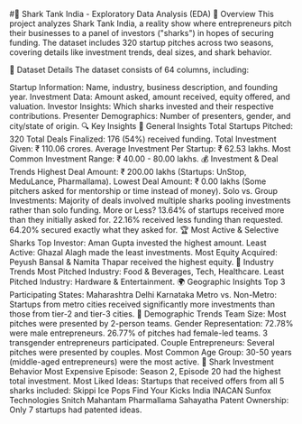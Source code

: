 #🦈 Shark Tank India - Exploratory Data Analysis (EDA)
📌 Overview
This project analyzes Shark Tank India, a reality show where entrepreneurs pitch their businesses to a panel of investors ("sharks") in hopes of securing funding. The dataset includes 320 startup pitches across two seasons, covering details like investment trends, deal sizes, and shark behavior.

📂 Dataset Details
The dataset consists of 64 columns, including:

Startup Information: Name, industry, business description, and founding year.
Investment Data: Amount asked, amount received, equity offered, and valuation.
Investor Insights: Which sharks invested and their respective contributions.
Presenter Demographics: Number of presenters, gender, and city/state of origin.
🔍 Key Insights
🚀 General Insights
Total Startups Pitched: 320
Total Deals Finalized: 176 (54%) received funding.
Total Investment Given: ₹ 110.06 crores.
Average Investment Per Startup: ₹ 62.53 lakhs.
Most Common Investment Range: ₹ 40.00 - 80.00 lakhs.
💰 Investment & Deal Trends
Highest Deal Amount: ₹ 200.00 lakhs (Startups: UnStop, MeduLance, Pharmallama).
Lowest Deal Amount: ₹ 0.00 lakhs (Some pitchers asked for mentorship or time instead of money).
Solo vs. Group Investments: Majority of deals involved multiple sharks pooling investments rather than solo funding.
More or Less?
13.64% of startups received more than they initially asked for.
22.16% received less funding than requested.
64.20% secured exactly what they asked for.
🏆 Most Active & Selective Sharks
Top Investor: Aman Gupta invested the highest amount.
Least Active: Ghazal Alagh made the least investments.
Most Equity Acquired: Peyush Bansal & Namita Thapar received the highest equity.
🏢 Industry Trends
Most Pitched Industry: Food & Beverages, Tech, Healthcare.
Least Pitched Industry: Hardware & Entertainment.
🌍 Geographic Insights
Top 3 Participating States:
Maharashtra
Delhi
Karnataka
Metro vs. Non-Metro: Startups from metro cities received significantly more investments than those from tier-2 and tier-3 cities.
👥 Demographic Trends
Team Size: Most pitches were presented by 2-person teams.
Gender Representation:
72.78% were male entrepreneurs.
26.77% of pitches had female-led teams.
3 transgender entrepreneurs participated.
Couple Entrepreneurs: Several pitches were presented by couples.
Most Common Age Group: 30-50 years (middle-aged entrepreneurs) were the most active.
🎯 Shark Investment Behavior
Most Expensive Episode: Season 2, Episode 20 had the highest total investment.
Most Liked Ideas: Startups that received offers from all 5 sharks included:
Skippi Ice Pops
Find Your Kicks India
INACAN
Sunfox Technologies
Snitch
Mahantam
Pharmallama
Sahayatha
Patent Ownership: Only 7 startups had patented ideas.
